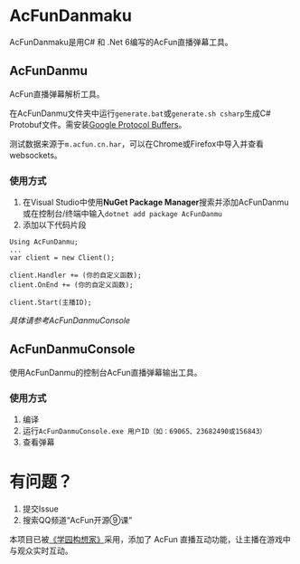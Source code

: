 # AcFunDanmaku
AcFunDanmaku是用C# 和 .Net 6编写的AcFun直播弹幕工具。

## AcFunDanmu 
AcFun直播弹幕解析工具。

在AcFunDanmu文件夹中运行`generate.bat`或`generate.sh csharp`生成C# Protobuf文件。需安装[Google Protocol Buffers](https://github.com/protocolbuffers/protobuf/releases/tag/v25.0)。

测试数据来源于`m.acfun.cn.har`，可以在Chrome或Firefox中导入并查看websockets。

### 使用方式
1. 在Visual Studio中使用**NuGet Package Manager**搜索并添加AcFunDanmu或在控制台/终端中输入`dotnet add package AcFunDanmu`
2. 添加以下代码片段
```
Using AcFunDanmu;
...
var client = new Client();

client.Handler += (你的自定义函数);
client.OnEnd += (你的自定义函数);

client.Start(主播ID);
```
*具体请参考AcFunDanmuConsole*

## AcFunDanmuConsole
使用AcFunDanmu的控制台AcFun直播弹幕输出工具。
### 使用方式
1. 编译
2. 运行`AcFunDanmuConsole.exe 用户ID（如：69065、23682490或156843）`
3. 查看弹幕

# 有问题？
1. 提交Issue
2. 搜索QQ频道“AcFun开源⑨课”

本项目已被[《学园构想家》](https://store.steampowered.com/app/1937500)采用，添加了 AcFun 直播互动功能，让主播在游戏中与观众实时互动。
